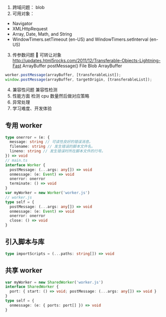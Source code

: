 1. 跨域问题： blob
2. 可用对象：

- Navigator
- XMLHttpRequest
- Array, Date, Math, and String
- WindowTimers.setTimeout (en-US) and WindowTimers.setInterval (en-US)

3. 传参数问题 🌟
可转让对象 http://updates.html5rocks.com/2011/12/Transferable-Objects-Lightning-Fast
ArrayBuffer postMessage() File Blob ArrayBuffer
```ts
worker.postMessage(arrayBuffer, [transferableList]);
window.postMessage(arrayBuffer, targetOrigin, [transferableList]);
```
4. 兼容性问题
   兼容性检测
5. 性能方面
   检测 cpu 数量然后做对应策略
6. 异常处理
7. 学习难度、开发体验

## 专用 worker

```ts
type onerror = (e: {
  message: string // 可读性良好的错误消息。
  filename: string // 发生错误的脚本文件名。
  lineno: string // 发生错误时所在脚本文件的行号。
}) => void
// main.ts
interface Worker {
  postMessage: (...args: any[]) => void
  onmessage: (e: Event) => void
  onerror: onerror
  terminate: () => void
}
var myWorker = new Worker('worker.js')
// worker.js
type self = {
  postMessage: (...args: any[]) => void
  onmessage: (e: Event) => void
  onerror: onerror
  close: () => void
}
```

## 引入脚本与库

```ts
type importScripts = (...paths: string[]) => void
```

## 共享 worker

```ts
var myWorker = new SharedWorker('worker.js')
interface SharedWorker {
  port: { start: () => void; postMessage: (...args: any[]) => void }
}
type self = {
  onmessage: (e: { ports: port[] }) => void
}
```
